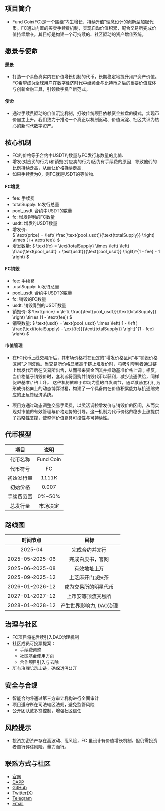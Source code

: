 ## 项目简介
- Fund Coin(FC)是一个围绕“内生增长、持续升值”理念设计的创新型加密代币。FC通过内置的买卖手续费机制，实现自动价值积累，配合交易所完成价值持续增长。其目标是构建一个可持续的、社区驱动的资产增值系统。

## 愿景与使命
#### 愿景
- 打造一个具备真实内在价值增长机制的代币，长期稳定地提升用户资产价值。FC希望成为全球用户在数字经济时代中继黄金与比特币之后的重要价值载体与创新金融工具，引领数字资产新范式。
#### 使命
- 通过手续费驱动的价值沉淀机制，打破传统项目依赖资金拉盘的模式，实现币价自主上升。我们致力于推动一个真正以机制驱动、价值沉淀、社区共识为核心的新时代数字资产。

## 核心机制
- FC的价格等于合约中USDT的数量与FC发行总数量的比值.
- 增发(对应买的行为)和销毁(对应卖的行为)因为有手续费的原因，导致他们的比例持续走高，从而让价格持续走高.
- 如果手续费为0，则FC就是USDT的等价物.

#### FC增发
- fee: 手续费
- totalSupply: fc发行总量
- pool_usdt: 合约中USDT的数量
- fc: 增发得到的FC数量
- usdt: 增发的USDT数量
- 增发价:  
$ \text{price} = \left( \frac{\text{pool\_usdt}}{\text{totalSupply}} \right) \times (1 + \text{fee}) $
- 增发数量:
$
\text{fc} = \text{totalSupply} \times \left( \left( \frac{\text{pool\_usdt} + \text{usdt}}{\text{pool\_usdt}} \right)^{1 - fee} - 1 \right)
$
#### FC销毁
- fee: 手续费
- totalSupply: fc发行总量
- pool_usdt: 合约中USDT的数量
- fc: 销毁的FC数量
- usdt: 销毁得到的USDT数量
- 销毁价:
$ \text{price} = \left( \frac{\text{pool\_usdt}}{\text{totalSupply}} \right) \times (1 - \text{fee}) $
- 销毁数量:
$
\text{usdt} = \text{pool\_usdt} \times \left( 1 - \left( \frac{\text{totalSupply} - \text{fc}}{\text{totalSupply}} \right)^{1 - fee} \right)
$

#### 市值管理
- 在FC代币上线交易所后，其市场价格将在设定的“增发价格区间”与“销毁价格区间”之间波动。当交易所价格显著高于链上增发价时，将吸引套利者通过链上增发代币后在交易所出售，从而带来资金回流并推动基准价格上调；相反，当价格低于销毁价时，套利者将回购并销毁代币以获利，减少流通供给，同样促进基准价格上升。
这种机制依赖于市场力量的自发调节，通过激励套利行为形成价格向上的动态博弈过程，构建了一个具备内在价值积累能力与抗通缩效应的正反馈经济系统。

- 项目方通过动态调整交易手续费，以灵活调控增发价与销毁价的区间，从而实现对市值的有效管理与价格走势的引导。这一机制为代币价格的稳步上涨提供了策略性支撑，使整体价值更具可控性与可持续性。

## 代币模型
项目 |  说明
:----:| :-----: 
代币名称 | Fund Coin  
代币符号 | FC 
初始发行量 | 1111K 
初始价格 | 0.007 
手续费范围| 0%~50% 
总发行量 | 市场决定 

## 路线图
时间节点 |  目标 
:----:| :-----: 
2025-04 | 完成合约并发行  
2025-05~2025-06 | 完成白皮书，官网 
2025-06~2025-08 | 有效地址上万 
2025-09~2025-12 | 上芝麻开门或抹茶 
2026-01~2026-12 | 成为交易所的明星代币 
2027-01~2027-12 | 上币安等顶流交易所
2028-01~2028-12 | 产生世界影响力, DAO治理

## 治理与社区
- FC项目将在后续引入DAO治理机制
- 社区成员可投票提案：
    - 手续费调整
    - 社区基金使用方向
    - 合作项目引入与去除
- 所有治理记录上链，确保透明公开

## 安全与合规
- 智能合约将通过第三方审计机构进行全面审计
- 项目遵守所在司法辖区法规，避免监管风险
- 公开团队或多签控制，增强社区信任

## 风险提示
- 投资加密资产存在高波动、高风险，FC 虽设计有价值增长机制，但仍需投资者自行评估风险，量力而行。

## 联系方式与社区
- [官网](https://www.fcoin.me)
- [DAPP](https://fcoin.me)
- [GitHub](https://github.com/LessMyers/fcoin)
- [Twitter(X)](https://x.com/@FC_Project)
- [Telegram](https://t.me/+p4EShx_eOG41MWE1)
- [Email](contact@fcoin.me)